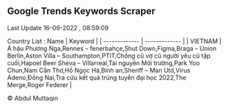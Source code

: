 

## Google Trends Keywords Scraper 
 
Last Update 16-09-2022 , 08:59:09

Country List :
 Name  | Keyword |
| ------------- | ------------- |
| VIETNAM | Á hậu Phương Nga,Rennes – fenerbahçe,Shut Down,Figma,Braga – Union Berlin,Aston Villa – Southampton,PTIT,Chồng cũ vợ cũ người yêu cũ tập cuối,Hapoel Beer Sheva – Villarreal,Tài nguyên Môi trường,Park Yoo Chun,Nam Cần Thơ,Hồ Ngọc Hà,Bình an,Sheriff – Man Utd,Virus Adeno,Đồng Nai,Tra cứu kết quả trúng tuyển đại học 2022,The Merge,Roger Federer |



© Abdul Muttaqin 

